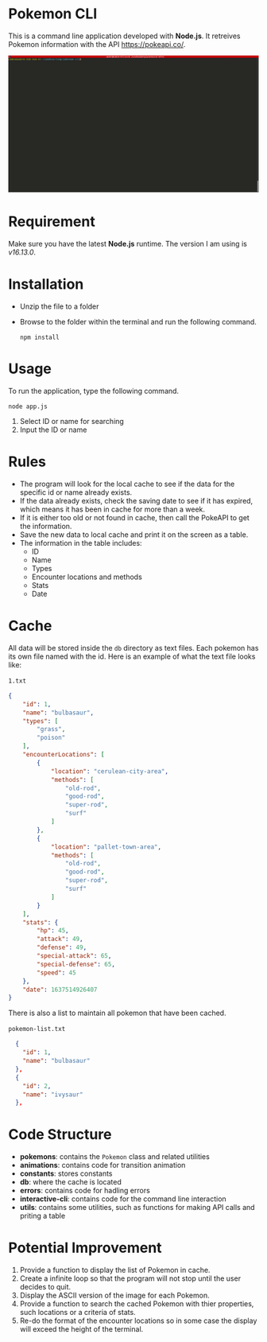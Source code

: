 # Pokemon CLI
This is a command line application developed with **Node.js**. It retreives Pokemon information with the API https://pokeapi.co/.

![demo](./media/demo.gif)

# Requirement
Make sure you have the latest **Node.js** runtime. The version I am using is _v16.13.0_.

# Installation
- Unzip the file to a folder
- Browse to the folder within the terminal and run the following command.

  ```
  npm install
  ```

# Usage
To run the application, type the following command.
```
node app.js
```
1.  Select ID or name for searching
2.  Input the ID or name

# Rules
- The program will look for the local cache to see if the data for the specific id or name already exists.
- If the data already exists, check the saving date to see if it has expired, which means it has been in cache for more than a week.
- If it is either too old or not found in cache, then call the PokeAPI to get the information.
- Save the new data to local cache and print it on the screen as a table.
- The information in the table includes:
  - ID
  - Name
  - Types
  - Encounter locations and methods
  - Stats
  - Date

# Cache
All data will be stored inside the `db` directory as text files. Each pokemon has its own file named with the id. Here is an example of what the text file looks like:

`1.txt`
```json
{
    "id": 1,
    "name": "bulbasaur",
    "types": [
        "grass",
        "poison"
    ],
    "encounterLocations": [
        {
            "location": "cerulean-city-area",
            "methods": [
                "old-rod",
                "good-rod",
                "super-rod",
                "surf"
            ]
        },
        {
            "location": "pallet-town-area",
            "methods": [
                "old-rod",
                "good-rod",
                "super-rod",
                "surf"
            ]
        }
    ],
    "stats": {
        "hp": 45,
        "attack": 49,
        "defense": 49,
        "special-attack": 65,
        "special-defense": 65,
        "speed": 45
    },
    "date": 1637514926407
}
```

There is also a list to maintain all pokemon that have been cached.

`pokemon-list.txt`
```json
  {
    "id": 1,
    "name": "bulbasaur"
  },
  {
    "id": 2,
    "name": "ivysaur"
  },
```

# Code Structure
- **pokemons**: contains the `Pokemon` class and related utilities
- **animations**: contains code for transition animation
- **constants**: stores constants
- **db**: where the cache is located
- **errors**: contains code for hadling errors
- **interactive-cli**: contains code for the command line interaction
- **utils**: contains some utilities, such as functions for making API calls and priting a table

# Potential Improvement
1. Provide a function to display the list of Pokemon in cache.
2. Create a infinite loop so that the program will not stop until the user decides to quit.
3. Display the ASCII version of the image for each Pokemon.
4. Provide a function to search the cached Pokemon with thier properties, such locations or a criteria of stats.
5. Re-do the format of the encounter locations so in some case the display will exceed the height of the terminal.
